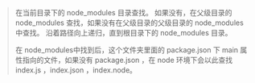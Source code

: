 

> 在当前目录下的 node_modules 目录查找。
> 如果没有，在父级目录的 node_modules 查找，如果没有在父级目录的父级目录的 node_modules 中查找。
> 沿着路径向上递归，直到根目录下的 node_modules 目录。
> 
> 在 node_modules中找到后，这个文件夹里面的 package.json 下 main 属性指向的文件，如果没有  package.json ，在 node 环境下会以此查找 index.js ，index.json ，index.node。

